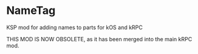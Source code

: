 # NameTag
KSP mod for adding names to parts for kOS and kRPC

THIS MOD IS NOW OBSOLETE, as it has been merged into the main kRPC mod.
